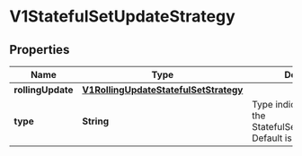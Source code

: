 

# V1StatefulSetUpdateStrategy

## Properties

Name | Type | Description | Notes
------------ | ------------- | ------------- | -------------
**rollingUpdate** | [**V1RollingUpdateStatefulSetStrategy**](V1RollingUpdateStatefulSetStrategy.md) |  |  [optional]
**type** | **String** | Type indicates the type of the StatefulSetUpdateStrategy. Default is RollingUpdate. |  [optional]



